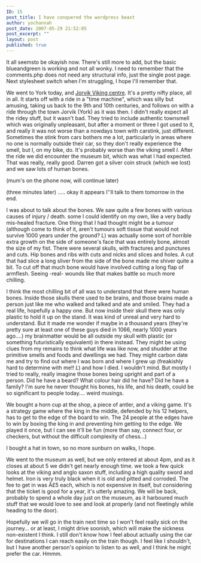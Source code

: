 ```yaml
---
ID: 15
post_title: I have conquered the wordpress beast
author: yochannah
post_date: 2007-05-29 21:52:05
post_excerpt: ""
layout: post
published: true
---
```

It all seemsto be okayish now. There's still more to add, but the basic blueandgreen is working and not all wonky. I need to remember that the comments.php does not need any structural info, just the single post page. Next stylesheet switch when I'm struggling, I hope I'll remember that.

We went to York today, and <a href="http://www.jorvik-viking-centre.co.uk/index2.htm">Jorvik Viking centre</a>. It's a pretty nifty place, all in all. It starts off with a ride in a "time machine", which was silly but amusing, taking us back to the 9th and 10th centuries, and follows on with a ride through the town Jorvik (York) as it was then. I didn't really expect all the ridey stuff, but it wasn't bad. They tried to include authentic townsmell which was originally unpleasant, but after a moment or three I got used to it, and really it was not worse than a nowdays town with carstink, just different. Sometimes the stink from cars bothers me a lot, particularly in areas where no one is normally outside their car, so they don't really experience the smell, but I, on my bike, do. It's probably worse than the viking smell *l*. After the ride we did encounter the museum bit, which was what I had expected. That was really, really good. Darren got a silver coin struck (which we lost) and we saw lots of human bones.

(mum's on the phone now, will continue later)

(three minutes later) ..... okay it appears I''ll talk to them tomorrow in the end. 

I was about to talk about the bones. We saw quite a few bones with various causes of injury / death. some I could identify on my own, like a very badly mis-healed fracture. One thing that I had thought might be a tumour (although come to think of it, aren't tumours soft tissue that would not survive 1000 years under the ground? *L*) was actually some sort of horrible extra growth on the side of someone's face that was entirely bone, almost the size of my fist. There were several skulls, with fractures and punctures and cuts. Hip bones and ribs with cuts and nicks and slices and holes. A cut that had slice a long sliver from the side of the bone made me shiver quite a bit. To cut off that much bone would have involved cutting a long flap of armflesh. Seeing -real- wounds like that makes battle so much more chilling.

I think the most chilling bit of all was to understand that there were human bones. Inside those skulls there used to be brains, and those brains made a person just like me who walked and talked and ate and smiled. They had a real life, hopefully a happy one. But now inside their skull there was only plastic to hold it up on the stand. It was kind of unreal and very hard to understand. But it made me wonder if maybe in a thousand years (they're pretty sure at least one of these guys died in 1066, nearly 1000 years ago....)  my brainmatter would be all outside my skull with plastic (or something futuristically equivalent) in there instead. They might be using clues from my remains to think what life was like now, and shudder at the primitive smells and foods and dwellings we had. They might carbon date me and try to find out where I was born and where I grew up (freakishly hard to determine with me!! *L*) and how I died. I wouldn't mind. But mostly I tried to really, really imagine those bones being upright and part of a person. Did he have a beard? What colour hair did he have? Did he have a family? I'm sure he never thought his bones, his life, and his death, could be so significant to people today.... weird musings.

We bought a horn cup at the shop, a piece of antler, and a viking game. It's a strategy game where the king in the middle, defended by his 12 helpers, has to get to the edge of the board to win. The 24 people at the edges have to win by boxing the king in and preventing him getting to the edge. We played it once, but I can see it'll be fun (more than say, connect four, or checkers, but without the difficult complexity of chess...)

I bought a hat in town, so no more sunburn on walks, I hope. 

We went to the museum as well, but we only entered at about 4pm, and as it closes at about 5 we didn't get nearly enough time. we took a few quick looks at the viking and anglo saxon stuff, including a high quality sword and helmet. Iron is very truly black when it is old and pitted and corroded. The fee to get in was Â£5 each, which is not expensive in itself, but considering that the ticket is good for a year, it's utterly amazing. We will be back, probably to spend a whole day just on the museum, as it harboured much stuff that we would love to see and look at properly (and not fleetingly while heading to the door). 

Hopefully we will go in the train next time so I won't feel really sick on the journey... or at least, I might drive soonish, which will make the sickness non-existent I think. I still don't know how I feel about actually using the car for destinations I can reach easily on the train though. I feel like I shouldn't, but I have another person's opinion to listen to as well, and I think he might prefer the car. Hmmm.